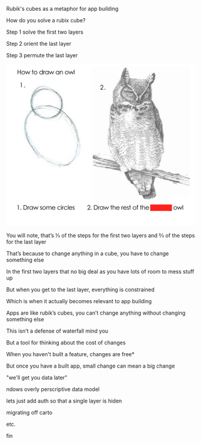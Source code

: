 [//]: # (title page)
Rubik's cubes as a metaphor for app building

[//]: # (slide 1)
How do you solve a rubix cube?

[//]: # (slide 2)
Step 1 solve the first two layers

[//]: # (slide 3)
Step 2 orient the last layer

[//]: # (slide 4)
Step 3 permute the last layer

[//]: # (slide 5)
![](static/owl.png)

[//]: # (slide 6)
You will note, that’s ⅓ of the steps for the first two layers and ⅔ of the steps for the last layer

[//]: # (slide 7)
That’s because to change anything in a cube, you have to change something else

[//]: # (slide 8)
In the first two layers that no big deal as you have lots of room to mess stuff up

[//]: # (slide 9)
But when you get to the last layer, everything is constrained

[//]: # (slide 10)
Which is when it actually becomes relevant to app building

[//]: # (slide 11)
Apps are like rubik’s cubes, you can’t change anything without changing something else

[//]: # (slide 12)
This isn’t a defense of waterfall mind you

[//]: # (slide 13)
But a tool for thinking about the cost of changes

[//]: # (slide 14)
When you haven't built a feature, changes are free*

[//]: # (slide 15)
But once you have a built app, small change can mean a big change

[//]: # (slide 16)
"we'll get you data later"

[//]: # (slide 17)
ndows overly perscriptive data model

[//]: # (slide 18)
lets just add auth so that a single layer is hiden

[//]: # (slide 19)
migrating off carto

[//]: # (slide 20)
etc.

[//]: # (after)
fin
